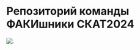 # Репозиторий команды ФАКИшники СКАТ2024
![.](https://github.com/Suturin-Daniil/FAKI_SKAT2024/blob/main/PreliminaryDesign/Images/previewRealisticTransparent.JPG)
